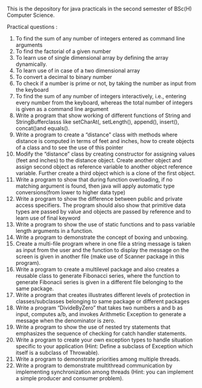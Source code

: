 This is the depository for java practicals in the second semester of BSc(H) Computer Science.

Practical questions :
1. To find the sum of any number of integers entered as command line arguments
2. To find the factorial of a given number
3. To learn use of single dimensional array by defining the array dynamically.
4. To learn use of in case of a two dimensional array
5. To convert a decimal to binary number
6. To check if a number is prime or not, by taking the number as input from the keyboard 
7. To find the sum of any number of integers interactively, i.e., entering every number from the 
keyboard, whereas the total number of integers is given as a command line argument
8. Write a program that show working of different functions of String and StringBufferclasss like 
setCharAt(, setLength(), append(), insert(), concat()and equals().
9. Write a program to create a “distance” class with methods where distance is computed in terms 
of feet and inches, how to create objects of a class and to see the use of this pointer
10. Modify the “distance” class by creating constructor for assigning values (feet and inches) to the 
distance object. Create another object and assign second object as reference variable to another 
object reference variable. Further create a third object which is a clone of the first object. 
11. Write a program to show that during function overloading, if no matching argument is found, 
then java will apply automatic type conversions(from lower to higher data type)
12. Write a program to show the difference between public and private access specifiers. The 
program should also show that primitive data types are passed by value and objects are passed 
by reference and to learn use of final keyword
13. Write a program to show the use of static functions and to pass variable length arguments in a 
function.
14. Write a program to demonstrate the concept of boxing and unboxing.
15. Create a multi-file program where in one file a string message is taken as input from the user 
and the function to display the message on the screen is given in another file (make use of 
Scanner package in this program). 
16. Write a program to create a multilevel package and also creates a reusable class to generate 
Fibonacci series, where the function to generate Fibonacii series is given in a different file 
belonging to the same package.
17. Write a program that creates illustrates different levels of protection in classes/subclasses 
belonging to same package or different packages 
18. Write a program “DivideByZero” that takes two numbers a and b as input, computes a/b, and 
invokes Arithmetic Exception to generate a message when the denominator is zero.
19. Write a program to show the use of nested try statements that emphasizes the sequence of 
checking for catch handler statements.
20. Write a program to create your own exception types to handle situation specific to your 
application (Hint: Define a subclass of Exception which itself is a subclass of Throwable).
21. Write a program to demonstrate priorities among multiple threads.
22. Write a program to demonstrate multithread communication by implementing synchronization 
among threads (Hint: you can implement a simple producer and consumer problem).
